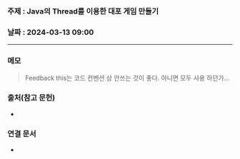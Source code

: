 ### 주제 : Java의 Thread를 이용한 대포 게임 만들기

### 날짜 : 2024-03-13 09:00
----
### 메모
> Feedback
> this는 코드 컨벤션 상 안쓰는 것이 좋다. 아니면 모두 사용 하던가...

### 출처(참고 문헌)
-

### 연결 문서
-
